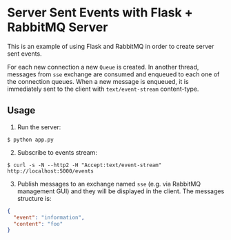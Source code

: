 # Server Sent Events with Flask + RabbitMQ Server
This is an example of using Flask and RabbitMQ in order to create server sent events.

For each new connection a new `Queue` is created. In another thread, messages from `sse` exchange are consumed and enqueued to each one of the connection queues. When a new message is enqueued, it is immediately sent to the client with `text/event-stream` content-type. 

## Usage
1. Run the server:
```shell
$ python app.py
```

2. Subscribe to events stream:
```shell
$ curl -s -N --http2 -H "Accept:text/event-stream" http://localhost:5000/events
```

3. Publish messages to an exchange named `sse` (e.g. via RabbitMQ management GUI) and they will be displayed in the client. The messages structure is:
```json
{
  "event": "information",
  "content": "foo"
}
```